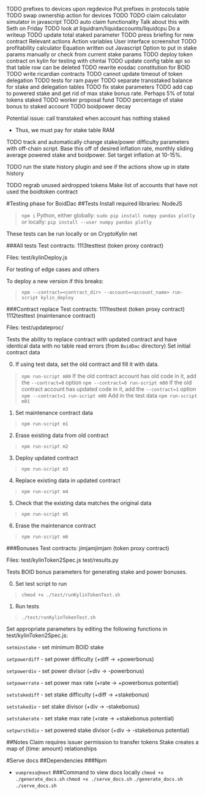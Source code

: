 TODO prefixes to devices upon regdevice
  Put prefixes in protocols table
TODO swap ownership action for devices
TODO 
TODO claim calculator simulator in javascript
TODO auto claim functionality
  Talk about this with Seth on Friday
TODO look at liquidram/liquidaccounts/liquidcpu
  Do a writeup
TODO update total staked parameter
TODO press briefing for new contract
  Relevant actions
  Action variables
  User interface screenshot
TODO profitability calculator
  Equation written out
  Javascript
  Option to put in stake params manually or check from current stake params
TODO deploy token contract on kylin for testing with chintai
TODO update config table api so that table row can be deleted
TODO rewrite eosdac constitution for BOID
TODO write ricardian contracts
TODO cannot update timeout of token delegation
TODO tests for ram payer
TODO separate transstaked balance for stake and delegation tables
TODO fix stake parameters
TODO add cap to powered stake and get rid of max stake bonus rate. Perhaps 5% of
total tokens staked
TODO worker proposal fund
TODO percentage of stake bonus to staked account
TODO boidpower decay

Potential issue: call transtaked when account has nothing staked
  - Thus, we must pay for stake table RAM

TODO track and automatically change stake/power difficulty
parameters with off-chain script. Base this off of desired
inflation rate, monthly sliding average powered
stake and boidpower. Set target inflation at 10-15%.

TODO run the state history plugin and see if the actions show up in state
history

TODO regrab unused airdropped tokens
  Make list of accounts that have not used the boidtoken contract

#Testing phase for BoidDac
##Tests
Install required libraries:
NodeJS
> `npm i`
Python, either globally:
> `sudo pip install numpy pandas plotly`
or locally: 
> `pip install --user numpy pandas plotly`

These tests can be run locally or on CryptoKylin net

###All tests
Test contracts:
1113testtest (token proxy contract)

Files:
test/kylinDeploy.js

For testing of edge cases and others

To deploy a new version if this breaks:
> `npm --contract=<contract_dir> --account=<account_name> run-script kylin_deploy`

###Contract replace
Test contracts:
1111testtest (token proxy contract)
1112testtest (maintenance contract)

Files:
test/updateproc/

Tests the ability to replace contract with updated contract and
have identical data with no table read errors
(from `BoidDac` directory)
Set initial contract data

0) If using test data, set the old contract and fill it with data.
> `npm run-script m00`
If the old contract account has old code in it, add the `--contract=0` option
> `npm --contract=0 run-script m00`
If the old contract account has updated code in it, add the `--contract=1` option
> `npm --contract=1 run-script m00`
Add in the test data
> `npm run-script m01`

1) Set maintenance contract data
> `npm run-script m1`

2) Erase existing data from old contract
> `npm run-script m2`

3) Deploy updated contract
> `npm run-script m3`

4) Replace existing data in updated contract
> `npm run-script m4`

5) Check that the existing data matches the original data
> `npm run-script m5`

6) Erase the maintenance contract
> `npm run-script m6`

###Bonuses
Test contracts:
jimjamjimjam (token proxy contract)

Files:
test/kylinToken2Spec.js
test/results.py

Tests BOID bonus parameters for generating stake and power bonuses.

0) Set test script to run
> `chmod +x ./test/runKylinTokenTest.sh`

1) Run tests
> `./test/runKylinTokenTest.sh`

Set appropriate parameters by editing the following functions in test/kylinToken2Spec.js:

`setminstake` - set minimum BOID stake

`setpowerdiff` - set power difficulty (+diff -> +powerbonus)

`setpowerdiv` - set power divisor (+div -> -powerbonus)

`setpowerrate` - set power max rate (+rate -> +powerbonus potential)

`setstakediff` - set stake difficulty (+diff -> +stakebonus)

`setstakediv` - set stake divisor (+div -> -stakebonus)

`setstakerate` - set stake max rate (+rate -> +stakebonus potential)

`setpwrstkdiv` - set powered stake divisor (+div -> -stakebonus potential)

##Notes
Claim requires issuer permission to transfer tokens
Stake creates a map of {time: amount} relationships

#Serve docs
##Dependencies
###Npm
- `vuepress@next`
###Command to view docs locally
`chmod +x ./generate_docs.sh`
`chmod +x ./serve_docs.sh`
`./generate_docs.sh`
`./serve_docs.sh`

